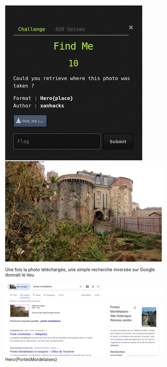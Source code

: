![Screen](../img/Pasted%20image%2020210426183836.png)
![Screen](../img/find_me.jpg)

Une fois la photo téléchargée, une simple recherche inversée sur Google donnait le lieu.


![Screen](../img/Pasted%20image%2020210426184015.png)
Hero{PortesMordelaises}
